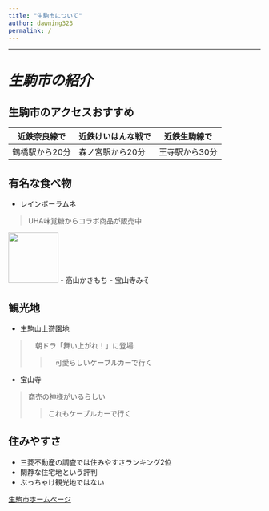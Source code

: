 ```yaml
---
title: "生駒市について"
author: dawning323
permalink: /
---
```






---
# *生駒市の紹介*
## 生駒市のアクセスおすすめ
| 近鉄奈良線で  | 近鉄けいはんな戦で  | 近鉄生駒線で  |
|-----|-----|-----|
| 鶴橋駅から20分  | 森ノ宮駅から20分  | 王寺駅から30分  |
## 有名な食べ物
- レインボーラムネ　
> UHA味覚糖からコラボ商品が販売中
<img src="https://www.uha-mikakuto.co.jp/catalog/ramune-tablet/img/rt02.jpg?0928" style="width:100px;height:auto;">
- 高山かきもち
- 宝山寺みそ

## 観光地
- 生駒山上遊園地
>　朝ドラ「舞い上がれ！」に登場
>>　可愛らしいケーブルカーで行く 
- 宝山寺
> 商売の神様がいるらしい
>> これもケーブルカーで行く

## 住みやすさ
- 三菱不動産の調査では住みやすさランキング2位
- 閑静な住宅地という評判
- ぶっちゃけ観光地ではない








[生駒市ホームページ](https://www.city.ikoma.lg.jp/)


